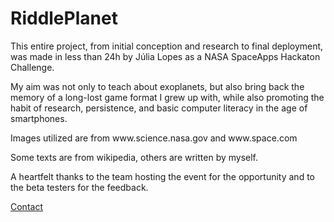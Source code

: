 # RiddlePlanet
<p>This entire project, from initial conception and research to final deployment, was made in less than 24h by Júlia Lopes as a NASA SpaceApps Hackaton Challenge.</p>
<p>My aim was not only to teach about exoplanets, but also bring back the memory of a long-lost game format I grew up with, while also promoting the habit of research, persistence, and basic computer literacy in the age of smartphones.</p>
<p>Images utilized are from www.science.nasa.gov and www.space.com</p>
<p>Some texts are from wikipedia, others are written by myself.</p>
<p>A heartfelt thanks to the team hosting the event for the opportunity and to the beta testers for the feedback.</p>
<p><a href=mailto:julialopes.code+riddleplanet@gmail.com>Contact</a></p>

